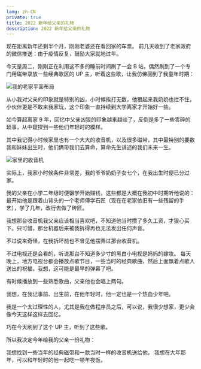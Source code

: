 ```yaml
---
lang: zh-CN
private: true
title: 2022 新年给父亲的礼物
description: 2022 新年给父亲的礼物
---
```


现在距离新年还剩半个月，刚刚老婆还在看回家的车票。
前几天收到了老家政府的微信推送：由于疫情反复，鼓励大家就地过年。

今天是周二，刚刚正在利用这不多的睡前时间刷了一会 B 站，偶然刷到了一个专门用磁带录放一些经典歌区的 UP 主，听着这些歌，让我仿佛回到了我童年时期：

![我的老家平面布局](TODO:补充)

从小我对父亲的印象就是特别的凶，小时候挨打无数，他狠起来我奶奶也拦不住，小伙伴更是不敢来我家玩，这个印象一直持续到大学离家才开始好一些。

如今算起离家 9 年，回忆中父亲凶狠的印象越来越淡了，反倒是多了一些零碎的琐事，从中窥探到一些他们年轻时的模样。

其中我记得小时候家里也有一个大大的收音机，以及很多磁带，其中最特别的要数我和妹妹出生时，他们俩带我们去算命，算命先生讲述的我们未来一生。

![家里的收音机](TODO:补充)

实际上，我家小时候条件非常差，我的爷爷奶奶子女七个，在我出生时便已分过家。

我的父亲在小学二年级时便辍学开始赚钱，这些都是大概在我初中时期听他说的：
最开始他是跟着山背头的一个老师傅学石匠（现在在老家依旧有一些残留的手艺），学了几年，改行去做了砖匠。

我想那台收音机我父亲应该相当喜欢吧，不知道他当时攒了多久工资，才狠心买下。只可惜，那台机器后来被我拆得再也无法发出任何声音。

不过说来奇怪，在我拆坏前也不曾见他摆弄过那台收音机。

不过电视还是会看的，听说那台不知道多少寸的黑白小电视是妈妈的嫁妆。
每天晚上，地方电视台都会播放点歌节目，一些当时的经典歌曲，然后上面飘着点歌人送出的祝福，我想，这可能是最早的弹幕了吧。

有时候播放到一些熟悉歌曲，父亲他也会唱上两句。

我想，在我记事前、出生前，在他年轻时，他一定也是一个热血少年吧。

我是一个太过理性的人，尤其是我在做程序员之后，可以说，我很少想家，更少会像今天这样这样去回忆。

巧在今天刷到了这个 UP 主，听到了这些歌。

所以我决定今年给我的父亲一份礼物：

我想找到一些当年的经典磁带和一款当时一样的收音机送给他，
我想在大年那年，可以和年轻时的他一起吃一顿年夜饭。
